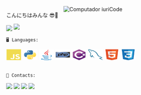 <img src="https://static.wikia.nocookie.net/liberproeliis/images/a/a1/Darth-vader-the-phantom-menace-obsessed-30.png/revision/latest?cb=20191221062750&path-prefix=pt-br" min-width="350px" max-width="350px" width="350px" align="right" alt="Computador iuriCode">

<!-- Frase principal -->
<p align="left">こんにちはみんな 😎👊</p>

<!-- Estatísticas -->
<img align="center" src="https://github-readme-stats.vercel.app/api/top-langs/?username=flipe27&theme=dark&hide_langs_below=1">
<img height="180em" src="https://github-readme-stats.vercel.app/api?username=flipe27&show_icons=true&theme=dark&include_all_commits=true&count_private=true">

<!-- Linguagens -->
<div style="display: inline_block" align="left">
  <p><code>🖥 Languages:</code></p>
  <img align="center" alt="paulo_js" height="30" width="40" src="https://raw.githubusercontent.com/devicons/devicon/master/icons/javascript/javascript-plain.svg">
  <img align="center" alt="paulo_python" height="30" width="40" src="https://raw.githubusercontent.com/devicons/devicon/master/icons/python/python-original.svg">
  <img align="center" alt="paulo_java" height="30" width="40" src="https://raw.githubusercontent.com/devicons/devicon/master/icons/java/java-original.svg">
  <img align="center" alt="paulo_php" height="30" width="40" src="https://raw.githubusercontent.com/devicons/devicon/master/icons/php/php-original.svg">
  <img align="center" alt="paulo_csharp" height="30" width="40" src="https://raw.githubusercontent.com/devicons/devicon/master/icons/csharp/csharp-original.svg">
  <img align="center" alt="paulo_my-sql" height="30" width="40" src="https://raw.githubusercontent.com/devicons/devicon/master/icons/mysql/mysql-original.svg">
  <img align="center" alt="paulo_html" height="30" width="40" src="https://raw.githubusercontent.com/devicons/devicon/master/icons/html5/html5-original.svg">
  <img align="center" alt="paulo_css" height="30" width="40" src="https://raw.githubusercontent.com/devicons/devicon/master/icons/css3/css3-original.svg">
</div>

<!-- Contatos -->
<div style="display: inline_block" align="left"></br>
  <p><code>💌 Contacts:</code><p>
  <a href="https://wa.me/+5561982487549" alt="WhatsApp">
  <img src="https://img.shields.io/badge/-WhatsApp-25d366?style=flat-square&labelColor=25d366&logo=whatsapp&logoColor=white"></a>
  <a href="https://www.facebook.com/profile.php?id=100006626899163" alt="Facebook">
  <img src="https://img.shields.io/badge/-Facebook-3b5998?style=flat-square&labelColor=3b5998&logo=facebook&logoColor=white"></a>
  <a href="https://www.instagram.com/fellipi_paulo/" alt="Instagram">
  <img src="https://img.shields.io/badge/-Instagram-DF0174?style=flat-square&labelColor=DF0174&logo=instagram&logoColor=white"></a>
  <a href="https://www.linkedin.com/in/paulo-fellipe-91a67b214/" alt="Linkedin">
  <img src="https://img.shields.io/badge/-Linkedin-0e76a8?style=flat-square&logo=Linkedin&logoColor=white"></a>
</div>
